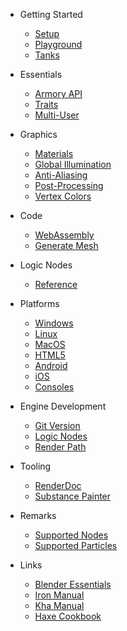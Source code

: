 
* Getting Started

  * [Setup](getting_started/setup.md)
  * [Playground](getting_started/playground.md)
  * [Tanks](getting_started/tanks.md)

* Essentials

  * [Armory API](http://armory3d.org/manual/api)
  * [Traits](essentials/traits.md)
  * [Multi-User](essentials/multiuser.md)

* Graphics

  * [Materials](graphics/materials.md)
  * [Global Illumination](graphics/global_illumination.md)
  * [Anti-Aliasing](graphics/antialiasing.md)
  * [Post-Processing](graphics/screen-effects.md)
  * [Vertex Colors](graphics/vertexcolors.md)

* Code

  * [WebAssembly](code/wasm.md)
  * [Generate Mesh](code/generate_mesh.md)

* Logic Nodes

  * [Reference](logic_nodes/reference.md)

* Platforms

  * [Windows](platforms/windows.md)
  * [Linux](platforms/linux.md)
  * [MacOS](platforms/macos.md)
  * [HTML5](platforms/html5.md)
  * [Android](platforms/android.md)
  * [iOS](platforms/ios.md)
  * [Consoles](platforms/consoles.md)

* Engine Development

  * [Git Version](dev/gitversion.md)
  * [Logic Nodes](dev/logicnodes.md)
  * [Render Path](dev/renderpath.md)

* Tooling

  * [RenderDoc](tooling/renderdoc.md)
  * [Substance Painter](tooling/substancepainter.md)

* Remarks

  * [Supported Nodes](remarks/supported_nodes.md)
  * [Supported Particles](remarks/supported_particles.md)

* Links

  * [Blender Essentials](https://www.youtube.com/watch?v=kes2qmijy7w&list=PLa1F2ddGya_8V90Kd5eC5PeBjySbXWGK1)
  * [Iron Manual](http://armory3d.org/iron)
  * [Kha Manual](https://github.com/KTXSoftware/Kha/wiki)
  * [Haxe Cookbook](http://code.haxe.org/category/beginner/)
